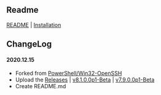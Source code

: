 ## Readme

[README](README) | [Installation](https://github.com/PowerShell/Win32-OpenSSH/wiki/Install-Win32-OpenSSH)

## ChangeLog

#### 2020.12.15
* Forked from [PowerShell/Win32-OpenSSH](https://github.com/PowerShell/Win32-OpenSSH)
* Upload the [Releases](https://github.com/bk-forked/Win32-OpenSSH/releases) | [v8.1.0.0p1-Beta](https://github.com/bk-forked/Win32-OpenSSH/releases/tag/v8.1.0.0p1-Beta) | [v7.9.0.0p1-Beta](https://github.com/bk-forked/Win32-OpenSSH/releases/tag/v7.9.0.0p1-Beta)
* Create README.md
